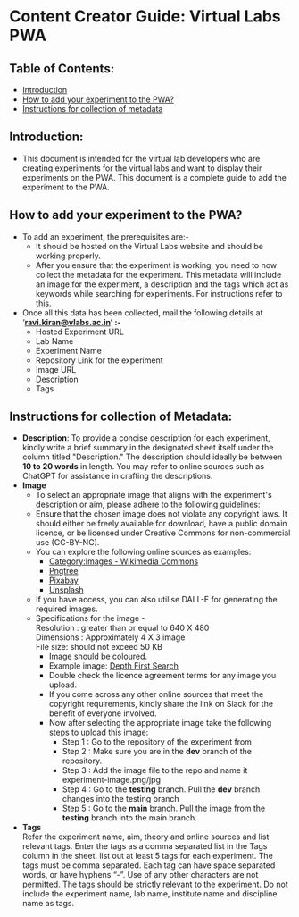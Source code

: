 # Content Creator Guide: Virtual Labs PWA
## Table of Contents:
* [Introduction](#bookmark=id.wko2qzbs0yx0)
* [How to add your experiment to the PWA?](#bookmark=id.pjdlw68s8zuz)
* [Instructions for collection of metadata](#bookmark=id.iac3sazf81zo)
## Introduction:
* This document is intended for the virtual lab developers who are creating experiments for the virtual labs and want to display their experiments on the PWA. This document is a complete guide to add the experiment to the PWA.
## How to add your experiment to the PWA?
* To add an experiment, the prerequisites are:-
    * It should be hosted on the Virtual Labs website and should be working properly. 
    * After you ensure that the experiment is working, you need to now collect the metadata for the experiment. This metadata will include an image for the experiment, a description and the tags which act as keywords while searching for experiments. For instructions refer to [this.](#bookmark=id.iac3sazf81zo)
* Once all this data has been collected, mail the following details at ‘**[ravi.kiran@vlabs.ac.in](mailto:ravi.kiran@vlabs.ac.in)’ :-**
    * Hosted Experiment URL
    * Lab Name
    * Experiment Name
    * Repository Link for the experiment
    * Image URL
    * Description
    * Tags
## Instructions for collection of Metadata:
* **Description**: 
         To provide a concise description for each experiment, kindly write a brief summary in the designated sheet itself under the column titled "Description." The description should ideally be between **10 to 20 words** in length. You may refer to online sources such as ChatGPT for assistance in crafting the descriptions.
* **Image**
    * To select an appropriate image that aligns with the experiment's description or aim, please adhere to the following guidelines:
    * Ensure that the chosen image does not violate any copyright laws. It should either be freely available for download, have a public domain licence, or be licensed under Creative Commons for non-commercial use (CC-BY-NC).
    * You can explore the following online sources as examples:
        * [Category:Images - Wikimedia Commons](https://commons.wikimedia.org/wiki/Category:Images)
        * [Pngtree](https://pngtree.com/)
        * [Pixabay](https://pixabay.com/)
        * [Unsplash](https://unsplash.com/)
    * If you have access, you can also utilise DALL-E for generating the required images.
    * Specifications for the image -  \
        Resolution : greater than or equal to 640 X 480  \
        Dimensions : Approximately 4 X 3 image  \
        File size: should not exceed 50 KB
        * Image should be coloured.
        * Example image: [Depth First Search](https://encrypted-tbn0.gstatic.com/images?q=tbn:ANd9GcQjOsQbQfN89fxRlSzJ9JOCLu6uAyrW5xsUjA&usqp=CAU)
        * Double check the licence agreement terms for any image you upload.
        * If you come across any other online sources that meet the copyright requirements, kindly share the link on Slack for the benefit of everyone involved.
        * Now after selecting the appropriate image take the following steps to upload this image:
            * Step 1 : Go to the repository of the experiment from 
            * Step 2 : Make sure you are in the **dev** branch of the repository.
            * Step 3 : Add the image file to the repo and name it  experiment-image.png/jpg
            * Step 4 :  Go to the **testing** branch. Pull the **dev** branch changes into the testing branch
            * Step 5 : Go to the **main** branch. Pull the image from the **testing** branch into the main branch.
* **Tags** \
Refer the experiment name, aim, theory and online sources and list relevant tags. Enter the tags as a comma separated list in the Tags column in the sheet. list out at least 5 tags for each  experiment. The tags must be comma separated. Each tag can  have space separated words, or have hyphens “-”. Use of any  other characters are not permitted. The tags should be strictly relevant  to the experiment. Do not include the experiment name, lab name, institute name and discipline name as tags.